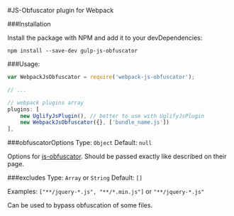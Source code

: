 #JS-Obfuscator plugin for Webpack

###Installation

Install the package with NPM and add it to your devDependencies:

`npm install --save-dev gulp-js-obfuscator`

###Usage:

```javascript
var WebpackJsObfuscator = require('webpack-js-obfuscator');

// ...

// webpack plugins array
plugins: [
	new UglifyJsPlugin(), // better to use with UglifyJsPlugin
	new WebpackJsObfuscator({}, ['bundle_name.js'])
],
```

###obfuscatorOptions
Type: `Object` Default: `null`

Options for [js-obfuscator](https://github.com/caiguanhao/js-obfuscator). Should be passed exactly like described on their page.

###excludes
Type: `Array` or `String` Default: `[]`

Examples: `["**/jquery-*.js", "**/*.min.js"]` or `"**/jquery-*.js"`

Can be used to bypass obfuscation of some files.